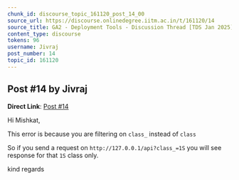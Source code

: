 ```yaml
---
chunk_id: discourse_topic_161120_post_14_00
source_url: https://discourse.onlinedegree.iitm.ac.in/t/161120/14
source_title: GA2 - Deployment Tools - Discussion Thread [TDS Jan 2025]
content_type: discourse
tokens: 96
username: Jivraj
post_number: 14
topic_id: 161120
---
```


## Post #14 by Jivraj

**Direct Link**: [Post #14](https://discourse.onlinedegree.iitm.ac.in/t/161120/14)

Hi Mishkat,

This error is because you are filtering on `class_` instead of `class`

So if you send a request on `http://127.0.0.1/api?class_=1S` you will see response for that `1S` class only.

kind regards
